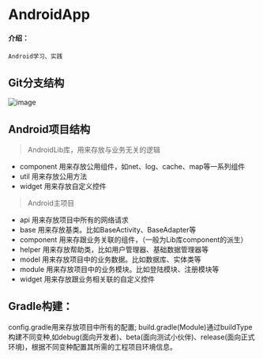 # AndroidApp
#### 介绍：
    Android学习、实践
    
## Git分支结构
![image](https://github.com/pengzhiming/AndroidApp/blob/feture/ft-pzm-dev1.0/app/src/main/assets/git_branch.png)

## Android项目结构
> AndroidLib库，用来存放与业务无关的逻辑
* component 用来存放公用组件，如net、log、cache、map等一系列组件
* util 用来存放公用方法
* widget 用来存放自定义控件
> Android主项目
* api  用来存放项目中所有的网络请求
* base 用来存放基类。比如BaseActivity、BaseAdapter等
* component 用来存跟业务关联的组件，（一般为Lib库component的派生）
* helper 用来存放帮助类，比如用户管理器、基础数据管理器等
* model 用来存放项目中的业务数据。比如数据库、实体类等
* module 用来存放项目中的业务模块。比如登陆模块、注册模块等
* widget 用来存放跟业务相关联的自定义控件

## Gradle构建：
<p>
    config.gradle用来存放项目中所有的配置;
    build.gradle(Module)通过buildType构建不同变种,如debug(面向开发者)、beta(面向测试小伙伴)、release(面向正式环境)，根据不同变种配置其所需的工程项目环境信息。
</p>